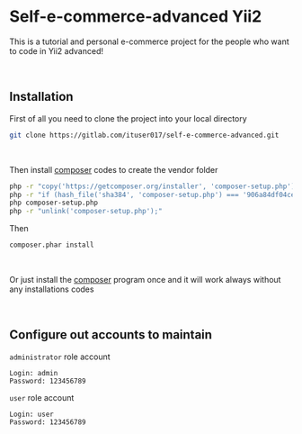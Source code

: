 # Self-e-commerce-advanced Yii2
This is a tutorial and personal e-commerce project for the people who want to code in Yii2 advanced!

<br>

## Installation
First of all you need to clone the project into your local directory
```bash
git clone https://gitlab.com/ituser017/self-e-commerce-advanced.git
```

<br>

Then install [composer](https://getcomposer.org/download/) codes to create the vendor folder
```bash
php -r "copy('https://getcomposer.org/installer', 'composer-setup.php');"
php -r "if (hash_file('sha384', 'composer-setup.php') === '906a84df04cea2aa72f40b5f787e49f22d4c2f19492ac310e8cba5b96ac8b64115ac402c8cd292b8a03482574915d1a8') { echo 'Installer verified'; } else { echo 'Installer corrupt'; unlink('composer-setup.php'); } echo PHP_EOL;"
php composer-setup.php
php -r "unlink('composer-setup.php');"
```

Then
```bash
composer.phar install
```

<br>

Or just install the [composer](https://getcomposer.org/) program once and it will work always without any installations codes

<br>

## Configure out accounts to maintain

`administrator` role account
```
Login: admin
Password: 123456789
```

`user` role account
```
Login: user
Password: 123456789
```
